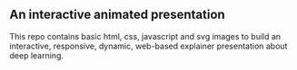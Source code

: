 ## An interactive animated presentation

This repo contains basic html, css, javascript and svg images to build an interactive, responsive, dynamic, web-based explainer presentation about deep learning.
